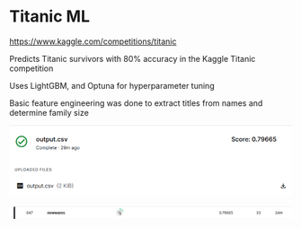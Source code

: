 # Titanic ML
https://www.kaggle.com/competitions/titanic

Predicts Titanic survivors with 80% accuracy in the Kaggle Titanic competition

Uses LightGBM, and Optuna for hyperparameter tuning

Basic feature engineering was done to extract titles from names and determine family size

![img.png](img.png)

![img_1.png](img_1.png)
